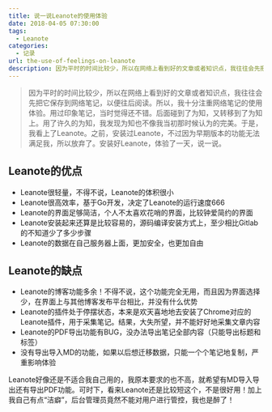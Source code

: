 ```yaml
---
title: 说一说Leanote的使用体验
date: 2018-04-05 07:30:00
tags: 
  - Leanote
categories:
  - 记录
url: the-use-of-feelings-on-leanote
description: 因为平时的时间比较少，所以在网络上看到好的文章或者知识点，我往往会先把它保存到网络笔记，以便往后阅读。所以，我十分注重网络笔记的使用体验。用过印象笔记，当时觉得还不错。后面碰到了为知，又转移到了为知上。用了许久的为知，我发现为知也不像我当初那时候认为的完美。于是，我看上了Leanote。之前，安装过Leanote，不过因为早期版本的功能无法满足我，所以放弃了。安装好Leanote，体验了一天，说一说。
---
```


> 因为平时的时间比较少，所以在网络上看到好的文章或者知识点，我往往会先把它保存到网络笔记，以便往后阅读。所以，我十分注重网络笔记的使用体验。用过印象笔记，当时觉得还不错。后面碰到了为知，又转移到了为知上。用了许久的为知，我发现为知也不像我当初那时候认为的完美。于是，我看上了Leanote。之前，安装过Leanote，不过因为早期版本的功能无法满足我，所以放弃了。安装好Leanote，体验了一天，说一说。

## Leanote的优点

 * Leanote很轻量，不得不说，Leanote的体积很小
 * Leanote很高效率，基于Go开发，决定了Leanote的运行速度666
 * Leanote的界面足够简洁，个人不太喜欢花哨的界面，比较钟爱简约的界面
 * Leanote安装起来还算是比较容易的，源码编译安装方式上，至少相比Gitlab的不知道少了多少步骤
 * Leanote的数据在自己服务器上面，更加安全，也更加自由

## Leanote的缺点

 * Leanote的博客功能多余！不得不说，这个功能完全无用，而且因为界面选择少，在界面上与其他博客发布平台相比，并没有什么优势
 * Leanote的插件处于停摆状态，本来是欢天喜地地去安装了Chrome对应的Leanote插件，用于采集笔记。结果，大失所望，并不能好好地采集文章内容
 * Leanote的PDF导出功能有BUG，没办法导出笔记全部内容（只能导出标题和标签）
 * 没有导出导入MD的功能，如果以后想迁移数据，只能一个个笔记地复制，严重影响体验

Leanote好像还是不适合我自己用的，我原本要求的也不高，就希望有MD导入导出还有导出PDF功能。可时下，看来Leanote还是比较短这个，不是很好用！加上我自己有点“洁癖”，后台管理员竟然不能对用户进行管控，我也是醉了！